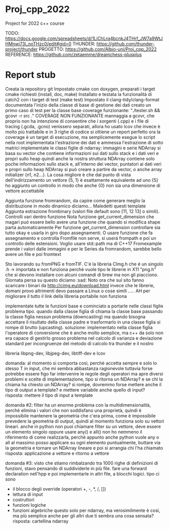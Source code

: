 # Proj_cpp_2022
Project for 2022 c++ course 

TODO:
https://docs.google.com/spreadsheets/d/1LiChLrq4bcnkJ4THrf_JW7a9WtJHMnwi73i_noTHzc0/edit#gid=0
THUNDER:
https://github.com/thunder-project/thunder
PROGETTO:
https://github.com/Albio-uni/Proj_cpp_2022
REFERENCE:
https://github.com/zetaemme/dreamchess-plusplus

# Report stub
Creata la repository git 
Impostato cmake con doxygen, preparati i target cmake richiesti (install, doc, make) 
Installato e testata la funzionalità di catch2 con i target di test (make test)
Impostato il clang-tidy/clang-format
documentata l'inizio della classe di base di gestione dei dati
creato un primo caso di test per la classe base
coverage funzionante: "./tester.sh && gcovr -r src ."
COVERAGE NON FUNZIONANTE mannaggia a gcovr, che proprio non ha intenzione di consentire che i sorgenti (.cpp) e i file di tracing (.gcda, .gcno) venissero separati, allora ho usato lcov che invece è molto più trattabile e in 3 righe di codice si ottiene un report perfetto 
ora la coverage è un target di esecuzione, ma semplicemente esegue lo script nella root
implementata l'estrazione dei dati e ammessa l'estrazione di sotto matrici
implementate le classi figlie di ndarray: immagini e serie
NDArray si basa su vector che contiene informazioni sui dati sullo stack e i dati veri e propri sullo heap quindi anche la nostra struttura NDArray contiene solo poche informazioni sullo stack e, all'interno dei vector, puntatori ai dati veri e propri sullo heap
NDArray si può creare a partire da vector, o anche array initializer {n1, n2...}. La cosa migliore è che dal punto di vista dell'indirizzamento un vettore {5, 1} è esattamente equivalente ad uno {5}
ho aggiunto un controllo in modo che anche {0} non sia una dimensione di vettore accettabile

Aggiunta funzione fromrandom, da capire come generare meglio la distribuzione in modo dinamico diciamo... Maledetti questi template
Aggiunta estrazione frombinary (valori file default sono [11, 12 13] o simili). Controlli vari dentro funzione
Nota funzione get_current_dimension che magari puó essere bello avere una funzione che quando si modifica shape parta automaticamente
Per funzione get_current_dimension controllare sia tutto okay e usarla in giro dopo assegnamenti. O usare funzione che fa assegnamento e controlla
Fromfile non serve, si userá frompath e poi un controllo delle estensioni. Voglio usare std::path ma di C++17
Fromexample prende i valori dalle immagini e per le Series da fromrandom, sarebbe bello avere un file e poi fromtext

Sto lavorando su fromPNG e fromTIF. C'é la libreria CImg.h che é un singolo .h -> importata e non funziona perché vuole tipo le librerie in X11
"png.h" che si devono installare con alcuni comandi di brew ma non gli piacciono. Giornata persa su questo diciamo :sad:
Noto ora che sul sito fanno scaricare i binari da http://cimg.eu/download.html invece che le librerie, domani provo altrimenti devo passare a Linux
o cose simili ..... AH per migliorare il tutto il link della libreria portabile non funziona

implementate tutte le funzioni base e cominciato a portarle nelle classi figlie
problema tipo. quando dalla classe figlia di chiama la classe base passando la classe figlia nessun problema (downcasting) ma quando bisogna accettare il risultato della classe padre e trasformarlo in una classe figlia si rompe di brutto (upcasting). soluzione: implementato nella classe figlia l'operatore di conversione che è anche molto semplice, ma c++ da solo non era capace di gestirlo
grosso problema nel calcolo di varianza e deviazione standard per incongruenze del metodo di calcolo tra thunder e il nostro

libreria libpng-dev, libjpeg-dev, libtiff-dev e lcov

domanda:
al momento si comporta così, perchè accetta sempre e solo lo stesso T in input, che mi sembra abbastanza ragionevole
tuttavia forse potrebbe essere figo far intervenire le regole degli operatori
ma apre diversi problemi e scelte di implementazione, tipo si ritorna un NDArray<double>? e se chi la chiama ha chiesto un NDArray<int>? si rompe, dovremmo forse mettere anche il tipo di output a template? e mettere variabile anche quello di input?
risposta: mettere il tipo di input a template

domanda #2:
filter ha un enorme problema con la multidimensionalità, perchè elimina i valori che non soddisfano una proprietà, quindi è impossibile mantenere la geometria che c'era prima, come è impossibile prevedere la geometria di output, quindi al momento funziona solo su vettori lineari. anche in python non puoi chiamare filter su un vettore, deve essere un elemento singolo oppure usare any() e all()
non ho nemmeno il riferimento di come realizzarla, perchè appunto anche python vuole any o all
al massimo posso applicare su ogni elemento puntualmente, buttare via la geometria e tornare un NDArray lineare e poi si arrangia chi l'ha chiamato
risposta: applicazione a vettore e ritorno a vettore

domanda #3:
visto che stiamo rimbalzando tra 1000 righe di definizioni di funzioni, stavo pensando di suddividerle in più file. 
fare una forward declaration nell'hpp e poi implementarle in altri file, a blocchi logici.
tipo ci sono 
 - il blocco degli override (operatori +, -, *, /, [])
 - lettura di input
 - costruttori
 - funzioni logiche
 - funzioni algebriche
questo solo per ndarray, ma verosimilmente è così, ma più semplice anche per gli altri due
ti sembra una cosa sensata?
risposta: cartellina ndarray